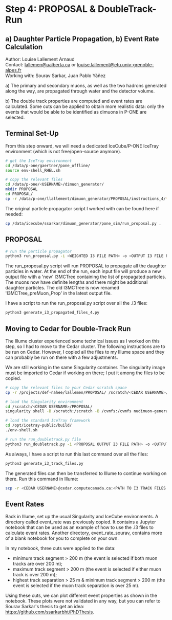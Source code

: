 # Step 4: PROPOSAL & DoubleTrack-Run

## a) Daughter Particle Propagation, b) Event Rate Calculation

Author: Louise Lallement Arnaud  
Contact: lallemen@ualberta.ca or louise.lallement@etu.univ-grenoble-alpes.fr  
Working with: Sourav Sarkar, Juan Pablo Yáñez

a) The primary and secondary muons, as well as the two hadrons generated along the way, are propagated through water and the detector volume.

b) The double track properties are computed and event rates are calculated. Some cuts can be applied to obtain more realistic data: only the events that would be able to be identified as dimuons in P-ONE are selected.

## Terminal Set-Up

From this step onward, we will need a dedicated IceCube/P-ONE IceTray environment (which is not free/open-source anymore).

```bash
# get the IceTray environment
cd /data/p-one/gaertner/pone_offline/
source env-shell_RHEL.sh

# copy the relevant files
cd /data/p-one/<USERNAME>/dimuon_generator/
mkdir PROPOSAL
cd PROPOSAL/
cp -r /data/p-one/llallement/dimuon_generator/PROPOSAL/instructions_4/* .
```

The original particle propagator script I worked with can be found here if needed:
```bash
cp /data/icecube/ssarkar/dimuon_generator/pone_sim/run_proposal.py .
```

## PROPOSAL

```bash
# run the particle propagator
python3 run_proposal.py -i <WEIGHTED I3 FILE PATH> -o <OUTPUT I3 FILE PATH> -r <RANDOM SEED>
```

The run_proposal.py script will run PROPOSAL to propagate all the daughter particles in water. At the end of the run, each input file will produce a new output file with a 'new' I3MCTree containing the list of propagated particles. The muons now have definite lengths and there might be additional daughter particles. The old I3MCTree is now renamed 'I3MCTree_preMuon_Prop' in the latest output file.

I have a script to run the run_proposal.py script over all the .i3 files:
```bash
python3 generate_i3_propagated_files_4.py
```

## Moving to Cedar for Double-Track Run

The Illume cluster experienced some technical issues as I worked on this step, so I had to move to the Cedar cluster. The following instructions are to be run on Cedar. However, I copied all the files to my Illume space and they can probably be run on there with a few adjustments.

We are still working in the same Singularity container. The singularity image must be imported to Cedar if working on there; I put it among the files to be copied.

```bash
# copy the relevant files to your Cedar scratch space
cp -r /projects/def-nahee/lallemen/PROPOSAL/ /scratch/<CEDAR USERNAME>/

# load the Singularity environment
cd /scratch/<CEDAR USERNAME>/PROPOSAL/
singularity shell -B /scratch:/scratch -B /cvmfs:/cvmfs nudimuon-generator_v1.0.sif

# load the standard IceTray framework
cd /opt/icetray-public/build/
./env-shell.sh

# run the run_doubletrack.py file
python3 run_doubletrack.py -i <PROPOSAL OUTPUT I3 FILE PATH> -o <OUTPUT I3 FILE PATH>
```

As always, I have a script to run this last command over all the files:
```bash
python3 generate_i3_track_files.py
```

The generated files can then be transferred to Illume to continue working on there. Run this command in Illume:
```bash
scp -r <CEDAR USERNAME>@cedar.computecanada.ca:<PATH TO I3 TRACK FILES DIRECTORY> /data/p-one/<USERNAME>/dimuon_generator/PROPOSAL/
``` 

## Event Rates

Back in Illume, set up the usual Singularity and IceCube environments. A directory called event_rate was previously copied. It contains a Jupyter notebook that can be used as an example of how to use the .i3 files to calculate event rates. Another directory, event_rate_sourav, contains more of a blank notebook for you to complete on your own.

In my notebook, three cuts were applied to the data:
- minimum track segment > 200 m (the event is selected if both muon tracks are over 200 m);
- maximum track segment > 200 m (the event is selected if either muon track is over 200 m);
- highest track separation > 25 m & minimum track segment > 200 m (the event is selected if the muon track separation is over 25 m).

Using these cuts, we can plot different event properties as shown in the notebook. These plots were not validated in any way, but you can refer to Sourav Sarkar's thesis to get an idea: https://github.com/ssarkarbht/PhDThesis.
